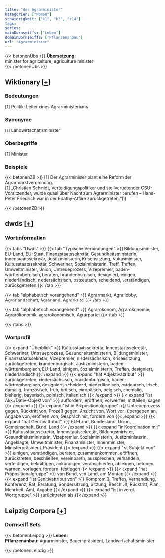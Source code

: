 ```yaml
---
title: "der Agrarminister"
kategorien: ["Nomen"]
schwierigkeit: ["k1", "h3", "r14"]
tags:
series:
mainDornseiffs: ['Leben']
domainDornseiffs: ['Pflanzenanbau']
url: "Agrarminister"
---
```


{{< betonenÜbs >}}
**Übersetzung:**  
minister for agriculture, agriculture minister  
{{< /betonenÜbs >}}

## Wiktionary [[+](https://de.wiktionary.org/wiki/Agrarminister)]

### Bedeutungen
[1] Politik: Leiter eines Agrarministeriums  

### Synonyme
[1] Landwirtschaftsminister  

### Oberbegriffe
[1] Minister  

### Beispiele
{{< betonenZB >}}
[1] Der Agrarminister plant eine Reform der Agrarmarktverordnung.  
[1] „Christian Schmidt, Verteidigungspolitiker und stellvertretender CSU-Vorsitzender, wurde quasi über Nacht zum Agrarminister berufen – Hans-Peter Friedrich war in der Edathy-Affäre zurückgetreten.“[1]  

{{< /betonenZB >}}


## dwds [[+](https://www.dwds.de/wb/Agrarminister)]

### Wortinformation
{{< tabs "Dwds" >}}
{{< tab "Typische Verbindungen" >}}
Bildungsminister, EU-Land, EU-Staat, Finanzstaatssekretär, Gesundheitsministerin, Innenstaatssekretär, Justizministerin, Krisensitzung, Kultusminister, Kultusstaatssekretär, Schweriner, Sozialministerin, Treff, Treffen, Umweltminister, Union, Untreueprozess, Vizepremier, baden-württembergisch, beraten, brandenburgisch, designiert, einigen, niederländisch, niedersächsisch, ostdeutsch, scheidend, verständigen, zurückgetreten
{{< /tab >}}

{{< tab "alphabetisch vorangehend" >}}
Agrarmarkt, Agrarlobby, Agrarlandschaft, Agrarland, Agrarkrise
{{< /tab >}}

{{< tab "alphabetisch vorangehend" >}}
Agrarökonom, Agrarökonomie, Agrarökonomik, agrarökonomisch, Agrarpartei
{{< /tab >}}

{{< /tabs >}}

### Wortprofil
{{< expand "Überblick" >}} Kultusstaatssekretär, Innenstaatssekretär, Schweriner, Untreueprozess, Gesundheitsministerin, Bildungsminister, Finanzstaatssekretär, Vizepremier, niedersächsisch, Krisensitzung, zurückgetreten, brandenburgisch, Justizministerin, baden-württembergisch, EU-Land, einigen, Sozialministerin, Treffen, designiert, niederländisch {{< /expand >}}
{{< expand "hat Adjektivattribut" >}} zurückgetreten, niedersächsisch, brandenburgisch, baden-württembergisch, designiert, scheidend, niederländisch, ostdeutsch, irisch, damalig, französisch, früh, britisch, europäisch, belgisch, ehemalig, bisherig, bayerisch, polnisch, italienisch {{< /expand >}}
{{< expand "ist Akk./Dativ-Objekt von" >}} auffordern, eröffnen, vorwerfen, mitteilen, sagen {{< /expand >}}
{{< expand "ist in Präpositionalgruppe" >}} Untreueprozess gegen, Rücktritt von, Prozeß gegen, Ansicht von, Wort von, übergeben an, Angabe von, eröffnen von, Gespräch mit, fordern von {{< /expand >}}
{{< expand "hat Genitivattribut" >}} EU-Land, Bundesland, Union, Gemeinschaft, Bund, Land {{< /expand >}}
{{< expand "in Koordination mit" >}} Kultusstaatssekretär, Innenstaatssekretär, Bildungsminister, Gesundheitsministerin, Vizepremier, Sozialministerin, Justizministerin, Angeklagte, Umweltminister, Finanzminister, Innenminister, Ministerpräsident, Präsident {{< /expand >}}
{{< expand "ist Subjekt von" >}} einigen, verständigen, beraten, zusammenkommen, eröffnen, zurücktreten, beschließen, vereinbaren, aussprechen, verhandeln, verteidigen, bekräftigen, ankündigen, verabschieden, ablehnen, betonen, warnen, vorlegen, fordern, festlegen {{< /expand >}}
{{< expand "hat Präpositionalgruppe" >}} von Bund, von Land, am Montag {{< /expand >}}
{{< expand "ist Genitivattribut von" >}} Kompromiß, Treffen, Verhandlung, Konferenz, Rat, Beratung, Sondersitzung, Sitzung, Beschluß, Rücktritt, Plan, Mehrheit, Amt, Angabe {{< /expand >}}
{{< expand "ist in vergl. Wortgruppe" >}} zurücktreten als {{< /expand >}}

## Leipzig Corpora [[+](https://corpora.uni-leipzig.de/en/res?word=Agrarminister&corpusId=deu_newscrawl-public_2018)]

### Dornseiff Sets
{{< betonenLeipzig >}}
**Leben:**  
**Pflanzenanbau:** Agrarminister, Bauernpräsident, Landwirtschaftsminister  

{{< /betonenLeipzig >}}
